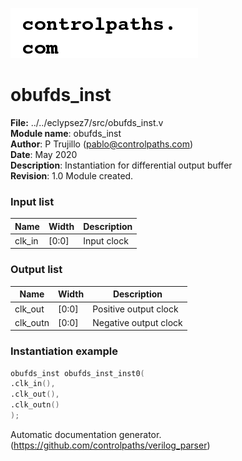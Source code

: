 ![image](logo.png)
#  obufds_inst 
 **File:** ../../eclypsez7/src/obufds_inst.v  
**Module name**\: obufds_inst  
**Author**\: P Trujillo (pablo@controlpaths.com\)  
**Date**\: May 2020  
**Description**\: Instantiation for differential output buffer  
**Revision**\: 1.0 Module created.  

### Input list  
|**Name**|**Width**|**Description**|  
|-|-|-|  
|clk_in|[0:0]|Input clock|  

### Output list  
|**Name**|**Width**|**Description**|  
|-|-|-|  
|clk_out|[0:0]|Positive output clock|  
|clk_outn|[0:0]|Negative output clock|  

### Instantiation example 
 ```verilog   
obufds_inst obufds_inst_inst0(  
.clk_in(),  
.clk_out(),  
.clk_outn()   
);   
```

Automatic documentation generator. (https://github.com/controlpaths/verilog_parser)